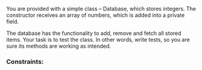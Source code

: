 You are provided with a simple class – Database, which stores integers. The constructor receives an array of numbers, which is added into a private field. 

The database has the functionality to add, remove and fetch all stored items. Your task is to test the class. In other words, write tests, so you are sure its methods are working as intended.

### Constraints:

